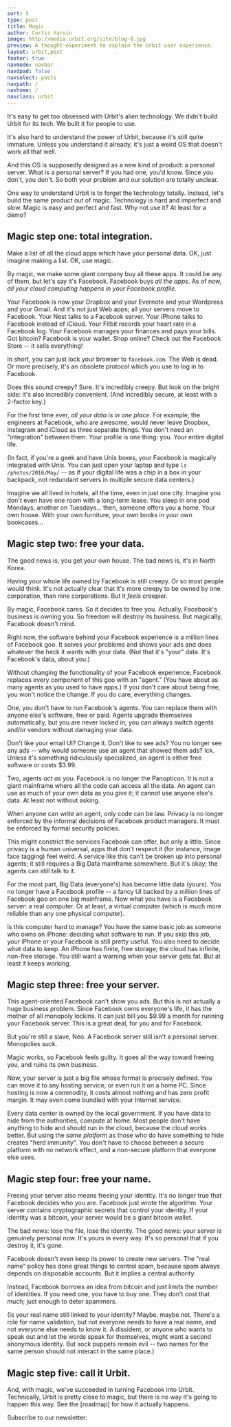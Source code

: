 ```yaml
---
sort: 5
type: post
title: Magic
author: Curtis Yarvin
image: http://media.urbit.org/site/blog-8.jpg
preview: A thought-experiment to explain the Urbit user experience.
layout: urbit,post
footer: true
navmode: navbar
navdpad: false
navselect: posts
navpath: /
navhome: /
navclass: urbit
---
```


It's easy to get too obsessed with Urbit's alien technology.  We
didn't build Urbit for its tech.  We built it for people to use.

It's also hard to understand the power of Urbit, because it's
still quite immature.  Unless you understand it already, it's
just a weird OS that doesn't work all that well.

And this OS is supposedly designed as a new kind of product: a
personal server.  What is a personal server?  If you had one,
you'd know.  Since you don't, you don't.  So both your problem
and our solution are totally unclear.

One way to understand Urbit is to forget the technology totally.
Instead, let's build the same product out of magic.  Technology
is hard and imperfect and slow.  Magic is easy and perfect and
fast.  Why not use it?  At least for a demo?

## Magic step one: total integration.

Make a list of all the cloud apps which have your personal data.
OK, just imagine making a list.  OK, use magic.

By magic, we make some giant company buy all these apps.  It
could be any of them, but let's say it's Facebook.  Facebook buys
*all the apps*.  As of now, *all your cloud computing happens in
your Facebook profile*.

Your Facebook is now your Dropbox and your Evernote and your
Wordpress and your Gmail.  And it's not just Web apps; all your
servers move to Facebook.  Your Nest talks to a Facebook server.
Your iPhone talks to Facebook instead of iCloud.  Your Fitbit
records your heart rate in a Facebook log.  Your Facebook
manages your finances and pays your bills.  Got bitcoin?
Facebook is your wallet.  Shop online?  Check out the Facebook
Store -- it sells everything!  

In short, you can just lock your browser to `facebook.com`.  The
Web is dead.  Or more precisely, it's an obsolete protocol which
you use to log in to Facebook.

Does this sound creepy?  Sure.  It's incredibly creepy.  But look
on the bright side: it's also incredibly convenient.  (And
incredibly secure, at least with a 2-factor key.)

For the first time ever, *all your data is in one place*.  For
example, the engineers at Facebook, who are awesome, would never
leave Dropbox, Instagram and iCloud as three separate things.
You don't need an "integration" between them.  Your profile is
one thing: you.  Your entire digital life.

(In fact, if you're a geek and have Unix boxes, your Facebook is
magically integrated with Unix.  You can just open your laptop
and type `ls /photos/2016/May/` -- as if your digital life was a
chip in a box in your backpack, not redundant servers in multiple
secure data centers.)

Imagine we all lived in hotels, all the time, even in just one
city.  Imagine you don't even have one room with a long-term
lease.  You sleep in one pod Mondays, another on Tuesdays...
then, someone offers you a home.  Your own house.  With your own
furniture, your own books in your own bookcases...

## Magic step two: free your data.

The good news is, you get your own house.  The bad news is, it's
in North Korea.

Having your whole life owned by Facebook is still creepy.  Or so
most people would think.  It's not actually clear that it's more
creepy to be owned by one corporation, than nine corporations.
But it *feels* creepier.

By magic, Facebook cares.  So it decides to free you.  Actually,
Facebook's business is owning you.  So freedom will destroy its
business.  But magically, Facebook doesn't mind.

Right now, the software behind your Facebook experience is a
million lines of Facebook goo.  It solves your problems and shows
your ads and does whatever the heck it wants with your data.
(Not that it's "your" data.  It's Facebook's data, about you.)

Without changing the functionality of your Facebook experience,
Facebook replaces every component of this goo with an "agent."
(You have about as many agents as you used to have apps.)  If you
don't care about being free, you won't notice the change.  If you
do care, everything changes.

One, you don't have to run Facebook's agents.  You can replace
them with anyone else's software, free or paid.  Agents upgrade
themselves automatically, but you are never locked in; you can
always switch agents and/or vendors without damaging your data.

Don't like your email UI?  Change it.  Don't like to see ads?
You no longer see any ads -- why would someone use an agent that
showed them ads?  Ick.  Unless it's something ridiculously
specialized, an agent is either free software or costs $3.99.

Two, agents *act as you*.  Facebook is no longer the Panopticon.
It is not a giant mainframe where all the code can access all the
data.  An agent can use as much of your own data as you give it;
it cannot use anyone else's data.  At least not without asking.

When anyone can write an agent, only code can be law.  Privacy is
no longer enforced by the informal decisions of Facebook product
managers.  It must be enforced by formal security policies.

This might constrict the services Facebook can offer, but only a
little.  Since privacy is a human universal, apps that don't
respect it (for instance, image face tagging) feel weird.  A
service like this can't be broken up into personal agents; it
still requires a Big Data mainframe somewhere.  But it's okay;
the agents can still talk to it.

For the most part, Big Data (everyone's) has become little data
(yours).  You no longer have a Facebook profile -- a fancy UI
backed by a million lines of Facebook goo on one big mainframe.
Now what you have is a Facebook *server*: a real computer.  Or at
least, a virtual computer (which is much more reliable than any
one physical computer).

Is this computer hard to manage?  You have the same basic job as
someone who owns an iPhone: deciding what software to run.  If
you skip this job, your iPhone or your Facebook is still pretty
useful.  You also need to decide what data to keep.  An iPhone
has finite, free storage; the cloud has infinite, non-free
storage.  You still want a warning when your server gets fat.
But at least it keeps working.

## Magic step three: free your server.

This agent-oriented Facebook can't show you ads.  But this is not
actually a huge business problem.  Since Facebook owns everyone's
life, it has the mother of all monopoly lockins.  It can just
bill you $9.99 a month for running your Facebook server.  This is
a great deal, for you and for Facebook.

But you're still a slave, Neo.  A Facebook server still isn't a
personal server.  Monopolies suck.  

Magic works, so Facebook feels guilty.  It goes all the way
toward freeing you, and ruins its own business.

Now, your server is just a big file whose format is precisely
defined.  You can move it to any hosting service, or even run it
on a home PC.  Since hosting is now a commodity, it costs almost
nothing and has zero profit margin.  It may even come bundled
with your Internet service.

Every data center is owned by the local government.  If you have
data to hide from the authorities, compute at home.  Most people
don't have anything to hide and should run in the cloud, because
the cloud works better.  But using the *same platform* as those
who do have something to hide creates "herd immunity".  You don't
have to choose between a secure platform with no network effect,
and a non-secure platform that everyone else uses.

## Magic step four: free your name.

Freeing your server also means freeing your identity.  It's no
longer true that Facebook decides who you are.  Facebook just
wrote the algorithm.  Your server contains cryptographic secrets
that control your identity.  If your identity was a bitcoin, your
server would be a giant bitcoin wallet.  

The bad news: lose the file, lose the identity.  The good news:
your server is genuinely personal now.  It's yours in every way.
It's so personal that if you destroy it, it's gone.

Facebook doesn't even keep its power to create new servers.  The
"real name" policy has done great things to control spam, because
spam always depends on disposable accounts.  But it implies a
central authority.

Instead, Facebook borrows an idea from bitcoin and just limits
the number of identities.  If you need one, you have to buy one.
They don't cost that much; just enough to deter spammers.  

(Is your real name still linked to your identity?  Maybe, maybe
not.  There's a role for name validation, but not everyone needs
to have a real name, and not everyone else needs to know it.  A
dissident, or anyone who wants to speak out and let the words
speak for themselves, might want a second anonymous identity.
But sock puppets remain evil -- two names for the same person
should not interact in the same place.)

## Magic step five: call it Urbit.

And, with magic, we've succeeded in turning Facebook into Urbit.
Technically, Urbit is pretty close to magic, but there is no way
it's going to happen this way.  See the [roadmap] for how it
actually happens.

<div>
  Subscribe to our newsletter: <email dataPath="/submit" submit="Get updates" />
</div>
